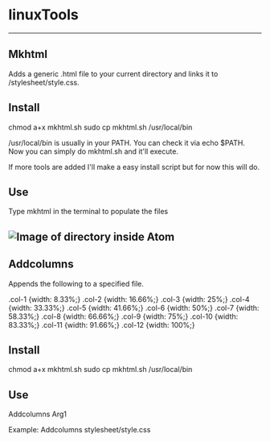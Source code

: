 # linuxTools
----------------------

## Mkhtml

Adds a generic .html file to your current directory and links it to /stylesheet/style.css.

## Install

chmod a+x mkhtml.sh
sudo cp mkhtml.sh /usr/local/bin

/usr/local/bin is usually in your PATH. You can check it via echo $PATH. Now you can simply do
mkhtml.sh and it'll execute.

If more tools are added I'll make a easy install script but for now this will do.

## Use

Type mkhtml in the terminal to populate the files

![Image of directory inside Atom](https://github.com/Nswayze/linuxTools/blob/main/screenshot.png)
--------------------------------------------------


## Addcolumns

Appends the following to a specified file.

.col-1 {width: 8.33%;}
.col-2 {width: 16.66%;}
.col-3 {width: 25%;}
.col-4 {width: 33.33%;}
.col-5 {width: 41.66%;}
.col-6 {width: 50%;}
.col-7 {width: 58.33%;}
.col-8 {width: 66.66%;}
.col-9 {width: 75%;}
.col-10 {width: 83.33%;}
.col-11 {width: 91.66%;}
.col-12 {width: 100%;}

## Install

chmod a+x mkhtml.sh
sudo cp mkhtml.sh /usr/local/bin

## Use

Addcolumns Arg1

Example:
Addcolumns stylesheet/style.css

